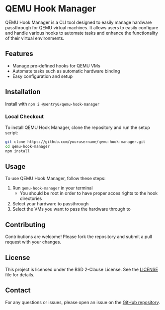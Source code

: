 # QEMU Hook Manager

QEMU Hook Manager is a CLI tool designed to easily manage hardware passthrough for QEMU virtual machines. It allows users to easily configure and handle various hooks to automate tasks and enhance the functionality of their virtual environments.

## Features

- Manage pre-defined hooks for QEMU VMs
- Automate tasks such as automatic hardware binding
- Easy configuration and setup

## Installation

Install with `npm i @sentry0/qemu-hook-manager`

### Local Checkout

To install QEMU Hook Manager, clone the repository and run the setup script:

```bash
git clone https://github.com/yourusername/qemu-hook-manager.git
cd qemu-hook-manager
npm install
```

## Usage

To use QEMU Hook Manager, follow these steps:

1. Run `qemu-hook-manager` in your terminal
    - You should be root in order to have proper acces rights to the hook directories
2. Select your hardware to passthrough
3. Select the VMs you want to pass the hardware through to

## Contributing

Contributions are welcome! Please fork the repository and submit a pull request with your changes.

## License

This project is licensed under the BSD 2-Clause License. See the [LICENSE](LICENSE) file for details.

## Contact

For any questions or issues, please open an issue on the [GitHub repository](https://github.com/yourusername/qemu-hook-manager).
